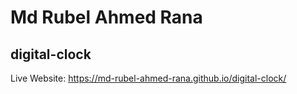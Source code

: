 # Md Rubel Ahmed Rana
## digital-clock
Live Website: https://md-rubel-ahmed-rana.github.io/digital-clock/
